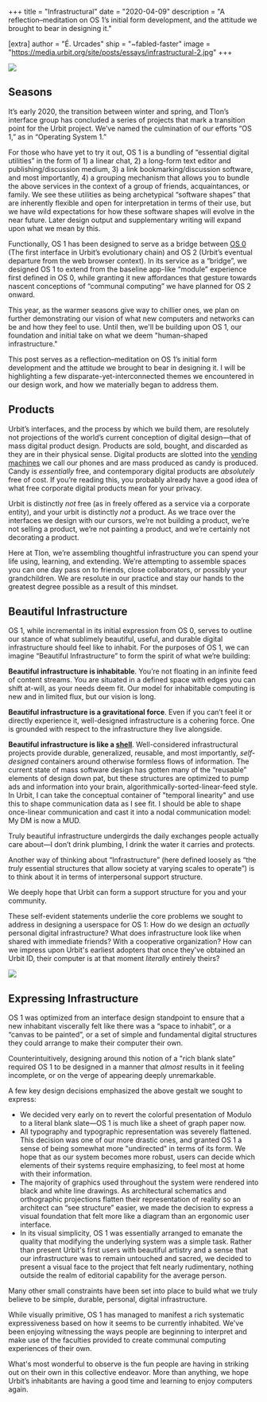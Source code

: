 +++
title = "Infrastructural"
date = "2020-04-09"
description = "A reflection–meditation on OS 1’s initial form development, and the attitude we brought to bear in designing it."

[extra]
author = "É. Urcades"
ship = "~fabled-faster"
image = "https://media.urbit.org/site/posts/essays/infrastructural-2.jpg"
+++

![](https://media.urbit.org/site/posts/essays/infrastructural-1.jpg)

## Seasons

It’s early 2020, the transition between winter and spring, and Tlon’s interface group has concluded a series of projects that mark a transition point for the Urbit project. We’ve named the culmination of our efforts “OS 1,” as in “Operating System 1.”

For those who have yet to try it out, OS 1 is a bundling of “essential digital utilities” in the form of 1) a linear chat, 2) a long-form text editor and publishing/discussion medium, 3) a link bookmarking/discussion software, and most importantly, 4) a grouping mechanism that allows you to bundle the above services in the context of a group of friends, acquaintances, or family. We see these utilities as being archetypical “software shapes” that are inherently flexible and open for interpretation in terms of their use, but we have wild expectations for how these software shapes will evolve in the near future. Later design output and supplementary writing will expand upon what we mean by this.

Functionally, OS 1 has been designed to serve as a bridge between [OS 0](https://urbit.org/blog/landscape-a-portrait/) (The first interface in Urbit’s evolutionary chain) and OS 2 (Urbit’s eventual departure from the web browser context). In its service as a “bridge”, we designed OS 1 to extend from the baseline app-like “module” experience first defined in OS 0, while granting it new affordances that gesture towards nascent conceptions of “communal computing” we have planned for OS 2 onward.

This year, as the warmer seasons give way to chillier ones, we plan on further demonstrating our vision of what new computers and networks can be and how they feel to use. Until then, we'll be building upon OS 1, our foundation and initial take on what we deem "human-shaped infrastructure."

This post serves as a reflection–meditation on OS 1’s initial form development and the attitude we brought to bear in designing it. I will be highlighting a few disparate-yet-interconnected themes we encountered in our design work, and how we materially began to address them.

## Products

Urbit’s interfaces, and the process by which we build them, are resolutely not projections of the world’s current conception of digital design—that of mass digital product design. Products are sold, bought, and discarded as they are in their physical sense. Digital products are slotted into the [vending machines](https://urcad.es/writing/personal-computer-vending-machine/) we call our phones and are mass produced as candy is produced. Candy is _essentially_ free, and contemporary digital products are _absolutely_ free of cost. If you’re reading this, you probably already have a good idea of what free corporate digital products mean for your privacy.

Urbit is distinctly _not_ free (as in freely offered as a service via a corporate entity), and your urbit is distinctly _not_ a product. As we trace over the interfaces we design with our cursors, we’re not building a product, we’re not selling a product, we’re not painting a product, and we’re certainly not decorating a product.

Here at Tlon, we’re assembling thoughtful infrastructure you can spend your life using, learning, and extending. We’re attempting to assemble spaces you can one day pass on to friends, close collaborators, or possibly your grandchildren. We are resolute in our practice and stay our hands to the greatest degree possible as a result of this mindset.

## Beautiful Infrastructure

OS 1, while incremental in its initial expression from OS 0, serves to outline our stance of what sublimely beautiful, useful, and durable digital infrastructure should feel like to inhabit. For the purposes of OS 1, we can imagine “Beautiful Infrastructure” to form the spirit of what we’re building:

**Beautiful infrastructure is inhabitable**. You’re not floating in an infinite feed of content streams. You are situated in a defined space with edges you can shift at-will, as your needs deem fit. Our model for inhabitable computing is new and in limited flux, but our vision is long.

**Beautiful infrastructure is a gravitational force**. Even if you can’t feel it or directly experience it, well-designed infrastructure is a cohering force. One is grounded with respect to the infrastructure they live alongside.

**Beautiful infrastructure is like a [shell](https://en.wikipedia.org/wiki/Shell)**. Well-considered infrastructural projects provide durable, generalized, reusable, and most importantly, _self-designed_ containers around otherwise formless flows of information.
The current state of mass software design has gotten many of the “reusable” elements of design down pat, but these structures are optimized to pump ads and information into your brain, algorithmically-sorted-linear-feed style.
In Urbit, I can take the conceptual container of "temporal linearity" and use this to shape communication data as I see fit. I should be able to shape once-linear communication and cast it into a nodal communication model: My DM is now a MUD.

Truly beautiful infrastructure undergirds the daily exchanges people actually care about—I don’t drink plumbing, I drink the water it carries and protects.

Another way of thinking about “Infrastructure” (here defined loosely as “the _truly_ essential structures that allow society at varying scales to operate”) is to think about it in terms of interpersonal support structure.

We deeply hope that Urbit can form a support structure for you and your community.

These self-evident statements underlie the core problems we sought to address in designing a userspace for OS 1: How do we design an _actually_ personal digital infrastructure? What does infrastructure look like when shared with immediate friends? With a cooperative organization? How can we impress upon Urbit's earliest adopters that once they've obtained an Urbit ID, their computer is at that moment _literally_ entirely theirs?

![](https://media.urbit.org/site/posts/essays/infrastructural-2.jpg)

## Expressing Infrastructure

OS 1 was optimized from an interface design standpoint to ensure that a new inhabitant viscerally felt like there was a “space to inhabit”, or a “canvas to be painted”, or a set of simple and fundamental digital structures they could arrange to make their computer their own.

Counterintuitively, designing around this notion of a "rich blank slate” required OS 1 to be designed in a manner that _almost_ results in it feeling incomplete, or on the verge of appearing deeply unremarkable.

A few key design decisions emphasized the above gestalt we sought to express:

- We decided very early on to revert the colorful presentation of Modulo to a literal blank slate—OS 1 is much like a sheet of graph paper now.
- All typography and typographic representation was severely flattened. This decision was one of our more drastic ones, and granted OS 1 a sense of being somewhat more "undirected" in terms of its form. We hope that as our system becomes more robust, users can decide which elements of their systems require emphasizing, to feel most at home with their information.
- The majority of graphics used throughout the system were rendered into black and white line drawings. As architectural schematics and orthographic projections flatten their representation of reality so an architect can “see structure” easier, we made the decision to express a visual foundation that felt more like a diagram than an ergonomic user interface.
- In its visual simplicity, OS 1 was essentially arranged to emanate the quality that modifying the underlying system was a simple task. Rather than present Urbit's first users with beautiful artistry and a sense that our infrastructure was to remain untouched and sacred, we decided to present a visual face to the project that felt nearly rudimentary, nothing outside the realm of editorial capability for the average person.

Many other small constraints have been set into place to build what we truly believe to be simple, durable, personal, digital infrastructure.

While visually primitive, OS 1 has managed to manifest a rich systematic expressiveness based on how it seems to be currently inhabited. We've been enjoying witnessing the ways people are beginning to interpret and make use of the faculties provided to create communal computing experiences of their own.

What's most wonderful to observe is the fun people are having in striking out on their own in this collective endeavor. More than anything, we hope Urbit’s inhabitants are having a good time and learning to enjoy computers again.
